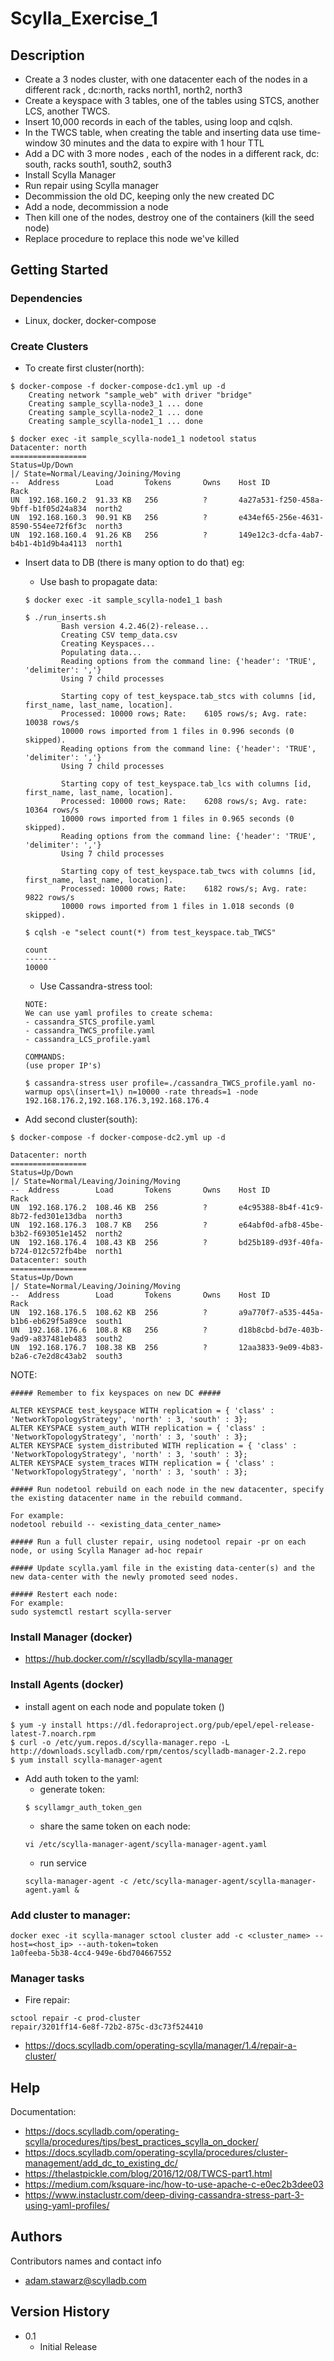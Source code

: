 # Scylla_Exercise_1

## Description

* Create a 3 nodes cluster, with one datacenter 
each of the nodes in a different rack , dc:north, racks north1, north2, north3
* Create a keyspace with 3 tables, one of the tables using STCS, another LCS, another TWCS.
* Insert 10,000 records in each of the tables, using loop and cqlsh.
* In the TWCS table, when creating the table and inserting data use time-window 30 minutes and the data to expire with 1 hour TTL
* Add a DC with 3 more nodes , each of the nodes in a different rack, dc: south, racks south1, south2, south3
* Install Scylla Manager
* Run repair using Scylla manager
* Decommission the old DC, keeping only the new created DC
* Add a node, decommission a node
* Then kill one of the nodes, destroy one of the containers (kill the seed node)
* Replace procedure to replace this node we've killed


## Getting Started

### Dependencies

* Linux, docker, docker-compose

### Create Clusters

* To create first cluster(north):

```
$ docker-compose -f docker-compose-dc1.yml up -d
    Creating network "sample_web" with driver "bridge"
    Creating sample_scylla-node3_1 ... done
    Creating sample_scylla-node2_1 ... done
    Creating sample_scylla-node1_1 ... done

$ docker exec -it sample_scylla-node1_1 nodetool status
Datacenter: north
=================
Status=Up/Down
|/ State=Normal/Leaving/Joining/Moving
--  Address        Load       Tokens       Owns    Host ID                               Rack
UN  192.168.160.2  91.33 KB   256          ?       4a27a531-f250-458a-9bff-b1f05d24a834  north2
UN  192.168.160.3  90.91 KB   256          ?       e434ef65-256e-4631-8590-554ee72f6f3c  north3
UN  192.168.160.4  91.26 KB   256          ?       149e12c3-dcfa-4ab7-b4b1-4b1d9b4a4113  north1

```

* Insert data to DB (there is many option to do that) eg: 
    * Use bash to propagate data:
    ```
    $ docker exec -it sample_scylla-node1_1 bash

    $ ./run_inserts.sh 
            Bash version 4.2.46(2)-release...
            Creating CSV temp_data.csv
            Creating Keyspaces...
            Populating data...
            Reading options from the command line: {'header': 'TRUE', 'delimiter': ','}
            Using 7 child processes

            Starting copy of test_keyspace.tab_stcs with columns [id, first_name, last_name, location].
            Processed: 10000 rows; Rate:    6105 rows/s; Avg. rate:   10038 rows/s
            10000 rows imported from 1 files in 0.996 seconds (0 skipped).
            Reading options from the command line: {'header': 'TRUE', 'delimiter': ','}
            Using 7 child processes

            Starting copy of test_keyspace.tab_lcs with columns [id, first_name, last_name, location].
            Processed: 10000 rows; Rate:    6208 rows/s; Avg. rate:   10364 rows/s
            10000 rows imported from 1 files in 0.965 seconds (0 skipped).
            Reading options from the command line: {'header': 'TRUE', 'delimiter': ','}
            Using 7 child processes

            Starting copy of test_keyspace.tab_twcs with columns [id, first_name, last_name, location].
            Processed: 10000 rows; Rate:    6182 rows/s; Avg. rate:    9822 rows/s
            10000 rows imported from 1 files in 1.018 seconds (0 skipped).

    $ cqlsh -e "select count(*) from test_keyspace.tab_TWCS"

    count
    -------
    10000
    ```

    * Use Cassandra-stress tool:
    ```
    NOTE: 
    We can use yaml profiles to create schema:
    - cassandra_STCS_profile.yaml
    - cassandra_TWCS_profile.yaml    
    - cassandra_LCS_profile.yaml
    
    COMMANDS: 
    (use proper IP's)

    $ cassandra-stress user profile=./cassandra_TWCS_profile.yaml no-warmup ops\(insert=1\) n=10000 -rate threads=1 -node 192.168.176.2,192.168.176.3,192.168.176.4
    ```

* Add second cluster(south):
```
$ docker-compose -f docker-compose-dc2.yml up -d

Datacenter: north
=================
Status=Up/Down
|/ State=Normal/Leaving/Joining/Moving
--  Address        Load       Tokens       Owns    Host ID                               Rack
UN  192.168.176.2  108.46 KB  256          ?       e4c95388-8b4f-41c9-8b72-fed301e13dba  north3
UN  192.168.176.3  108.7 KB   256          ?       e64abf0d-afb8-45be-b3b2-f693051e1452  north2
UN  192.168.176.4  108.43 KB  256          ?       bd25b189-d93f-40fa-b724-012c572fb4be  north1
Datacenter: south
=================
Status=Up/Down
|/ State=Normal/Leaving/Joining/Moving
--  Address        Load       Tokens       Owns    Host ID                               Rack
UN  192.168.176.5  108.62 KB  256          ?       a9a770f7-a535-445a-b1b6-eb629f5a89ce  south1
UN  192.168.176.6  108.8 KB   256          ?       d18b8cbd-bd7e-403b-9ad9-a837481eb483  south2
UN  192.168.176.7  108.38 KB  256          ?       12aa3833-9e09-4b83-b2a6-c7e2d8c43ab2  south3

```

NOTE:
````
##### Remember to fix keyspaces on new DC #####

ALTER KEYSPACE test_keyspace WITH replication = { 'class' : 'NetworkTopologyStrategy', 'north' : 3, 'south' : 3};
ALTER KEYSPACE system_auth WITH replication = { 'class' : 'NetworkTopologyStrategy', 'north' : 3, 'south' : 3};
ALTER KEYSPACE system_distributed WITH replication = { 'class' : 'NetworkTopologyStrategy', 'north' : 3, 'south' : 3};
ALTER KEYSPACE system_traces WITH replication = { 'class' : 'NetworkTopologyStrategy', 'north' : 3, 'south' : 3};

##### Run nodetool rebuild on each node in the new datacenter, specify the existing datacenter name in the rebuild command.

For example:
nodetool rebuild -- <existing_data_center_name>

##### Run a full cluster repair, using nodetool repair -pr on each node, or using Scylla Manager ad-hoc repair

##### Update scylla.yaml file in the existing data-center(s) and the new data-center with the newly promoted seed nodes.

##### Restert each node:
For example:
sudo systemctl restart scylla-server
````

### Install Manager (docker)

* https://hub.docker.com/r/scylladb/scylla-manager

### Install Agents (docker)
* install agent on each node and populate token ()
```
$ yum -y install https://dl.fedoraproject.org/pub/epel/epel-release-latest-7.noarch.rpm
$ curl -o /etc/yum.repos.d/scylla-manager.repo -L http://downloads.scylladb.com/rpm/centos/scylladb-manager-2.2.repo
$ yum install scylla-manager-agent
```

* Add auth token to the yaml:
    * generate token: 
    ```
    $ scyllamgr_auth_token_gen
    ```
    * share the same token on each node:
    ```
    vi /etc/scylla-manager-agent/scylla-manager-agent.yaml
    ```
    * run service
    ```
    scylla-manager-agent -c /etc/scylla-manager-agent/scylla-manager-agent.yaml &
    ```
### Add cluster to manager:

```
docker exec -it scylla-manager sctool cluster add -c <cluster_name> --host=<host_ip> --auth-token=token
1a0feeba-5b38-4cc4-949e-6bd704667552
```
### Manager tasks

* Fire repair:
```
sctool repair -c prod-cluster
repair/3201ff14-6e8f-72b2-875c-d3c73f524410
```
* https://docs.scylladb.com/operating-scylla/manager/1.4/repair-a-cluster/

## Help

Documentation:
* https://docs.scylladb.com/operating-scylla/procedures/tips/best_practices_scylla_on_docker/
* https://docs.scylladb.com/operating-scylla/procedures/cluster-management/add_dc_to_existing_dc/
* https://thelastpickle.com/blog/2016/12/08/TWCS-part1.html
* https://medium.com/ksquare-inc/how-to-use-apache-c-e0ec2b3dee03
* https://www.instaclustr.com/deep-diving-cassandra-stress-part-3-using-yaml-profiles/


## Authors

Contributors names and contact info
* adam.stawarz@scylladb.com

## Version History

* 0.1
    * Initial Release
